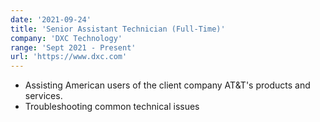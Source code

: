 ```yaml
---
date: '2021-09-24'
title: 'Senior Assistant Technician (Full-Time)'
company: 'DXC Technology'
range: 'Sept 2021 - Present'
url: 'https://www.dxc.com'
---
```


- Assisting American users of the client company AT&T's products and services.
- Troubleshooting common technical issues

